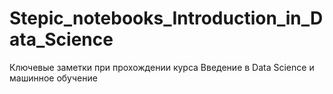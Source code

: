 # Stepic_notebooks_Introduction_in_Data_Science
Ключевые заметки при прохождении курса Введение в Data Science  и машинное обучение
